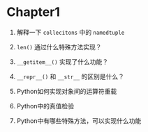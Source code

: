 # Chapter1

1. 解释一下 ```collecitons``` 中的 ```namedtuple``` 

2. ```len()``` 通过什么特殊方法实现？

3. ``` __getitem__() ``` 实现了什么功能？

4. ```__repr__()``` 和 ```__str__``` 的区别是什么？

   [Difference between __str__ and __repr__?]: https://stackoverflow.com/questions/1436703/difference-between-str-and-rep

5. Python如何实现对象间的运算符重载

6. Python中的真值检验

   [Truth Value Testing]: https://docs.python.org/3/library/stdtypes.html

7. Python中有哪些特殊方法，可以实现什么功能

   [Data Model]: https://docs.python.org/3.7/reference/datamodel.html







